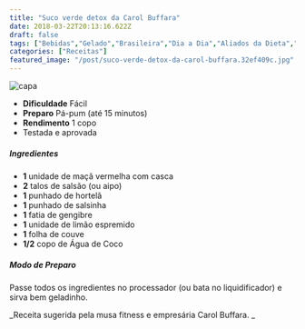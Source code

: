 ```yaml
---
title: "Suco verde detox da Carol Buffara"
date: 2018-03-22T20:13:16.622Z
draft: false
tags: ["Bebidas","Gelado","Brasileira","Dia a Dia","Aliados da Dieta","Alimentação saudável","Alimentos aliados da beleza","Alimentos que combatem doenças","Benefícios dos alimentos","Detox","Dietas detox","Suco"]
categories: ["Receitas"]
featured_image: "/post/suco-verde-detox-da-carol-buffara.32ef409c.jpg"
---
```


![capa](/post/suco-verde-detox-da-carol-buffara.32ef409c.jpg)

*   **Dificuldade** Fácil
*   **Preparo** Pá-pum (até 15 minutos)
*   **Rendimento** 1 copo
*   Testada e aprovada
    

##### Ingredientes

*   **1** unidade de maçã vermelha com casca
*   **2** talos de salsão (ou aipo)
*   **1** punhado de hortelã
*   **1** punhado de salsinha
*   **1** fatia de gengibre
*   **1** unidade de limão espremido
*   **1** folha de couve
*   **1/2** copo de Água de Coco

##### Modo de Preparo

Passe todos os ingredientes no processador (ou bata no liquidificador) e sirva bem geladinho.

_Receita sugerida pela musa fitness e empresária Carol Buffara. _
